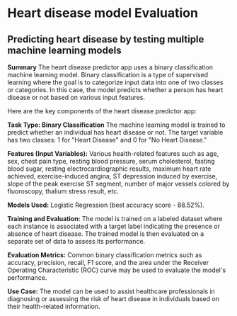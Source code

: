 # Heart disease model Evaluation

## Predicting heart disease by testing multiple machine learning models
**Summary**
The heart disease predictor app uses a binary classification machine learning model. Binary classification is a type of supervised learning where the goal is to categorize input data into one of two classes or categories. In this case, the model predicts whether a person has heart disease or not based on various input features.

Here are the key components of the heart disease predictor app:

**Task Type: Binary Classification**
The machine learning model is trained to predict whether an individual has heart disease or not. The target variable has two classes: 1 for "Heart Disease" and 0 for "No Heart Disease."

**Features (Input Variables):**
Various health-related features such as age, sex, chest pain type, resting blood pressure, serum cholesterol, fasting blood sugar, resting electrocardiographic results, maximum heart rate achieved, exercise-induced angina, ST depression induced by exercise, slope of the peak exercise ST segment, number of major vessels colored by fluoroscopy, thalium stress result, etc.

**Models Used:**
Logistic Regression (best accuracy score - 88.52%).

**Training and Evaluation:**
The model is trained on a labeled dataset where each instance is associated with a target label indicating the presence or absence of heart disease. The trained model is then evaluated on a separate set of data to assess its performance.

**Evaluation Metrics:**
Common binary classification metrics such as accuracy, precision, recall, F1 score, and the area under the Receiver Operating Characteristic (ROC) curve may be used to evaluate the model's performance.

**Use Case:**
The model can be used to assist healthcare professionals in diagnosing or assessing the risk of heart disease in individuals based on their health-related information.
